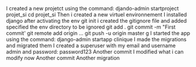 I created a new projetct using the command: djando-admin startproject projet_si
cd projet_si
Then i created a new virtuel environnement
I installed django after activating the env
git init
i created the gitignore file and added specified the env directory to be ignored
git add .
git commit -m "First commit'
git remote add origin ...
git push -u origin master
g
I started the app using the command: django-admin startapp clinique
I made the migrations and migrated them
I created a superuser with my email and username admin and password: password123
Another commit
I modified what i can modify now
Another commit
Another migration

